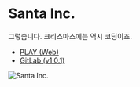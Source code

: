 # Santa Inc.
그렇습니다. 크리스마스에는 역시 코딩이죠. 
 
 * [PLAY (Web)](http://harooo.com/oddgame/santa/)
 * [GitLab (v1.0.1)](https://gitlab.com/ParkSB/santa-inc)

![Santa Inc.](http://harooo.com/oddgame/img/santa.png)